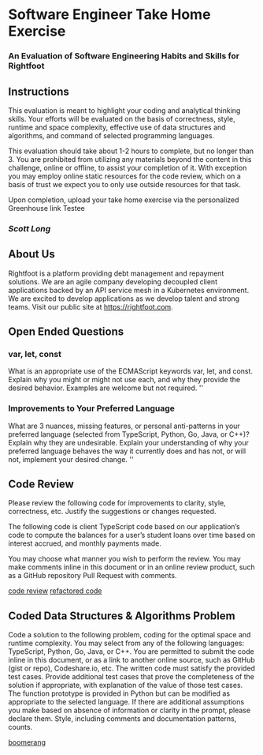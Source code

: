 # Software Engineer Take Home Exercise
### An Evaluation of Software Engineering Habits and Skills for Rightfoot

## Instructions
This evaluation is meant to highlight your coding and analytical thinking skills. Your efforts
will be evaluated on the basis of correctness, style, runtime and space complexity, effective
use of data structures and algorithms, and command of selected programming languages.

This evaluation should take about 1-2 hours to complete, but no longer than 3. You are
prohibited from utilizing any materials beyond the content in this challenge, online or
offline, to assist your completion of it. With exception you may employ online static
resources for the code review, which on a basis of trust we expect you to only use outside
resources for that task.

Upon completion, upload your take home exercise via the personalized Greenhouse link
Testee
### *Scott Long*

## About Us
Rightfoot is a platform providing debt management and repayment solutions. We are an
agile company developing decoupled client applications backed by an API service mesh in
a Kubernetes environment. We are excited to develop applications as we develop talent
and strong teams.
Visit our public site at https://rightfoot.com.

## Open Ended Questions

### var, let, const

What is an appropriate use of the ECMAScript keywords var, let, and const. Explain why you
might or might not use each, and why they provide the desired behavior. Examples are
welcome but not required.
''

### Improvements to Your Preferred Language
What are 3 nuances, missing features, or personal anti-patterns in your preferred language
(selected from TypeScript, Python, Go, Java, or C++)? Explain why they are undesirable.
Explain your understanding of why your preferred language behaves the way it currently
does and has not, or will not, implement your desired change.
''

## Code Review

Please review the following code for improvements to clarity, style, correctness, etc. Justify
the suggestions or changes requested.

The following code is client TypeScript code based on our application’s code to compute the
balances for a user’s student loans over time based on interest accrued, and monthly
payments made.

You may choose what manner you wish to perform the review. You may make comments
inline in this document or in an online review product, such as a GitHub repository Pull
Request with comments.

[code review](computeStudentLoan.ts)
[refactored code](computeStudentLoan.ts)

## Coded Data Structures & Algorithms Problem

Code a solution to the following problem, coding for the optimal space and runtime
complexity. You may select from any of the following languages: TypeScript, Python, Go,
Java, or C++. You are permitted to submit the code inline in this document, or as a link to
another online source, such as GitHub (gist or repo), Codeshare.io, etc. The written code
must satisfy the provided test cases. Provide additional test cases that prove the
completeness of the solution if appropriate, with explanation of the value of those test
cases. The function prototype is provided in Python but can be modified as appropriate to
the selected language. If there are additional assumptions you make based on absence of
information or clarity in the prompt, please declare them. Style, including comments and
documentation patterns, counts.

[boomerang](boomerang.py)